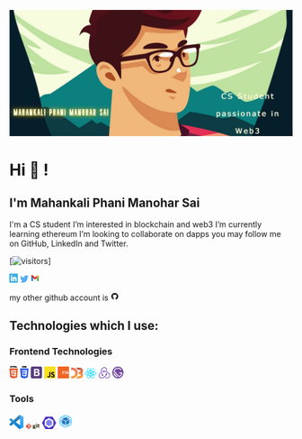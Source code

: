 ![Mahankali banner image](./github.jpg)
# Hi 👋 !

## I'm Mahankali Phani Manohar Sai


I'm a CS student 
I’m interested in blockchain and web3
I’m currently learning ethereum 
I’m looking to collaborate on dapps
you may follow me on GitHub, LinkedIn and Twitter.  

[![visitors](https://visitor-badge.laobi.icu/badge?page_id=m4h4nk4l1)]
<div>
<a href="https://www.linkedin.com/in/mahankali-phani-manohar/" target="_blank"><img src='./images/linkedin.svg' alt='LinkedIn' width="3%"></a>
<a href="https://twitter.com/mahankalicode" target="_blank"><img src='./images/twitter.svg' alt='Twitter' width="3%" title='@Asabeneh'></a>
<a href="mailto:m4h4nk4l1@gmail.com"><img src='./images/gmail.svg' alt='gmail' width="3%"></a>
  <p>my other github account is <a href="https://github.com/mahankalisec" target="_blank"><img src='./images/github.svg' width='3%'></a></p>

</div>

## Technologies which I use:

### Frontend Technologies

<div>
  <img src ="./images/html-5.svg" alt="HTML5 logo" width="3%" title='HTML5'/>
  <img src ="./images/css-3.svg" alt="CSS3 logo" width="3%" title='CSS3'/>
  <img src ="./images/bootstrap.svg" alt="Bootstrap logo" width="4%" title='Bootstrap'/>
  <img src ="./images/javascript.svg" alt="JavaScript logo" width="4%" title='JavaScript'/>
  <img src ="./images/es6.svg" alt="ES6 logo" width="4%" title='ES6'/>
  <img src ="./images/d3.svg" alt="D3 logo" width="4%" title='D3.js'/>
  <img src ="./images/react.svg" alt="react logo" width="4%" title='React'/>
  <img src ="./images/redux.svg" alt="redux logo" width="4%" title='Redux'/>
  <img src ="./images/gatsby.svg" alt="Gatsby logo" width="4%" title='Gatsby'/>
<div> 

### Tools

<div>
  <img src ="./images/visual-studio-code.svg" alt="VS Code logo" width="5%" title='Visual Studio Code'/>
  <img src ="./images/git.svg" alt="Git logo" width="5%" title='Git'/>
  <img src ="./images/eslint.svg" alt="ESLint logo" width="5%" title='ESLint'/>
  <img src ="./images/webpack.svg" alt="Webpack logo" width="5%" title='Webpack'/>
</div>
  

